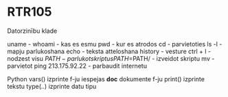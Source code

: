 # RTR105
Datorzinību klade

uname - 
whoami - kas es esmu
pwd - kur es atrodos
cd - parvietoties
ls -l - mapju parlukoshana
echo - teksta atteloshana
history - vesture
ctrl + l - nodzest visu
$PATH - parlukot skriptus
PATH=$PATH/ - izveidot skriptu
mv - parvietot
ping 213.175.92.22 - parbaudit internetu

Python
vars() izprinte f-ju iespejas
__doc__ dokumente f-ju
print() izprinte tekstu
type(..) izprinte datu tipu
